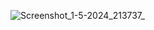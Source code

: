 ![Screenshot_1-5-2024_213737_](https://github.com/hydra7062/Movie-Recommender-System/assets/64251958/636aad45-1387-46ac-8e93-b81fa2a73707)

